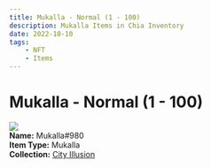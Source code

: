 ```yaml
---
title: Mukalla - Normal (1 - 100)
description: Mukalla Items in Chia Inventory
date: 2022-10-10
tags:
    - NFT
    - Items
---
```


# Mukalla - Normal (1 - 100)
<div class="item_thumbnail">
<img loading="lazy" src="https://c7cs2dgytfkziwszpblyryvyzcan6wp57pvxuqscey2irlet.arweave.net/F8_UtDN_iZVZRaWXhXiOK4yIDfWf3763pCQiY0iKyT8"><br/>
<div><strong>Name:</strong> Mukalla#980</div>
<div><strong>Item Type:</strong> Mukalla</div>
<div><strong>Collection:</strong> <a href="https://www.spacescan.io/xch/nft/collection/col1lend2dcn558km4wcwta4xnkfv3xpcmlp9kyt0m909emvfxechlyqdl5ndg">City Illusion</a></div>
</div>

